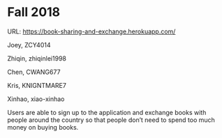 # Fall 2018

URL:
https://book-sharing-and-exchange.herokuapp.com/

Joey, ZCY4014

Zhiqin, zhiqinlei1998

Chen, CWANG677

Kris, KNIGNTMARE7

Xinhao, xiao-xinhao

Users are able to sign up to the application and exchange books with people around the country so that people don’t need to spend too much money on buying books.
